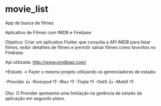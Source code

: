 # movie_list

App de busca de filmes

Aplicativo de Filmes com IMDB e Firebase 

Objetivo: Criar um aplicativo Flutter que consulta a API IMDB
para listar filmes, exibir detalhes de filmes e permitir salvar filmes como favoritos no Firebase.


Api utilizada: http://www.omdbapi.com/


*Estudo -> Fazer o mesmo projeto utilizando os gerenciadores de estado:

-Provider 👍
-Riverpod 👎
-Bloc 👎
-Triple 👎
-GetX 👍
-MobX 👎


Obs: O Provider apresenta uma limitação na gerência de estado da aplicação em segundo plano.
